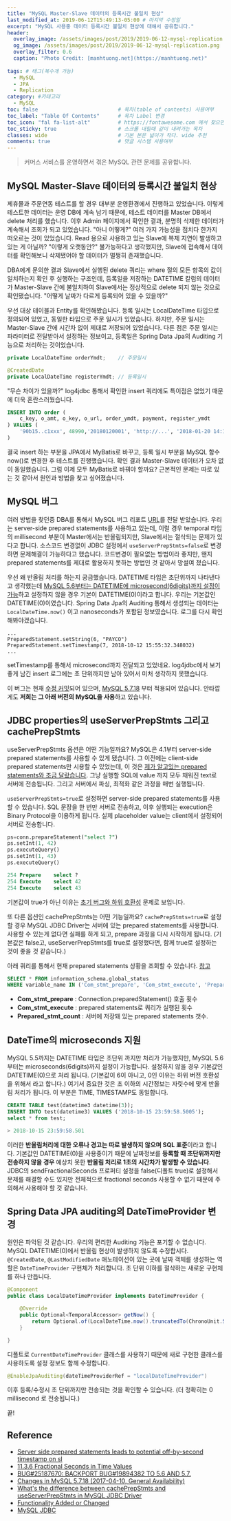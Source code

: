 ```yaml
---
title: "MySQL Master-Slave 데이터의 등록시간 불일치 현상"
last_modified_at: 2019-06-12T15:49:13-05:00 # 마지막 수정일
excerpt: "MySQL 사용중 데이터 등록시간 불일치 현상에 대해서 공유합니다."
header:
  overlay_image: /assets/images/post/2019/2019-06-12-mysql-replication.png
  og_image: /assets/images/post/2019/2019-06-12-mysql-replication.png
  overlay_filter: 0.6
  caption: "Photo Credit: [manhtuong.net](https://manhtuong.net)"
  
tags: # 태그(복수개 가능)
  - MySQL  
  - JPA
  - Replication
category: #카테고리
  - MySQL
toc: false                          # 목차(table of contents) 사용여부
toc_label: "Table Of Contents"      # 목차 Label 변경
toc_icon: "fal fa-list-alt"         # https://fontawesome.com 에서 찾으면됨
toc_sticky: true                    # 스크롤 내릴때 같이 내려가는 목차
classes: wide                       # 기본 본문 넓이가 작다. wide 추천
comments: true                      # 댓글 시스템 사용여부
---
```


> 커머스 서비스를 운영하면서 겪은 MySQL 관련 문제를 공유합니다.

## MySQL Master-Slave 데이터의 등록시간 불일치 현상

제휴몰과 주문연동 테스트를 할 경우 대부분 운영환경에서 진행하고 있었습니다. 이렇게 테스트한 데이터는 운영 DB에 계속 남기 때문에, 테스트 데이터를 Master DB에서 delete 처리를 했습니다. 이후 Admin 페이지에서 확인한 결과, 분명히 삭제한 데이터가 계속해서 조회가 되고 있었습니다. "아니 어떻게?" 여러 가지 가능성을 점치다 한가지 떠오르는 것이 있었습니다. Read 용으로 사용하고 있는 Slave에 복제 지연이 발생하고 있는 게 아닐까? "이렇게 오랫동안?" 불가능하다고 생각했지만, Slave에 접속해서 데이터를 확인해보니 삭제됐어야 할 데이터가 멀쩡히 존재했습니다.

DBA에게 문의한 결과 Slave에서 실행된 delete 쿼리는 where 절의 모든 항목의 값이 일치하는지 확인 후 실행하는 구조인데, 등록일을 저장하는 DATETIME 칼럼의 데이터가 Master-Slave 간에 불일치하여 Slave에서는 정상적으로 delete 되지 않는 것으로 확인됐습니다. "어떻게 날짜가 다르게 등록되어 있을 수 있을까?"

우선 대상 테이블과 Entity를 확인해봤습니다. 등록 일시는 LocalDateTime 타입으로 정의되어 있었고, 동일한 타입으로 주문 일시가 있었습니다. 하지만, 주문 일시는 Master-Slave 간에 시간차 없이 제대로 저장되어 있었습니다. 다른 점은 주문 일시는 파라미터로 전달받아서 설정하는 정보이고, 등록일은 Spring Data Jpa의 Auditing 기능으로 처리하는 것이었습니다. 

```java
private LocalDateTime orderYmdt;	// 주문일시

@CreatedDate
private LocalDateTime registerYmdt;	// 등록일시
```

"무슨 차이가 있을까?" log4jdbc 통해서 확인한 insert 쿼리에도 특이점은 없었기 때문에 더욱 혼란스러웠습니다. 

```sql
INSERT INTO order (
    c_key, o_amt, o_key, o_url, order_ymdt, payment, register_ymdt
) VALUES (
    '90b15..c1xxx', 48990,'20180120001', 'http://...', '2018-01-20 14:12:53', 'PAYCO', '2018-10-12 15:55:36'
) 
```

결국 insert 하는 부분을 JPA에서 MyBatis로 바꾸고, 등록 일시 부분을 MySQL 함수 now()로 변경한 후 테스트를 진행했습니다. 확인 결과 Master-Slave 데이터가 오차 없이 동일했습니다. 그럼 이제 모두 MyBatis로 바꿔야 할까요? 근본적인 문제는 따로 있는 것 같아서 원인과 방법을 찾고 싶어졌습니다.



## MySQL 버그

여러 방법을 찾던중 DBA를 통해서 MySQL 버그 리포트 [URL](https://bugs.mysql.com/bug.php?id=74550)를 전달 받았습니다. 우리는 server-side prepared statements를 사용하고 있는데, 이럴 경우 temporal 타입의 millisecond 부분이 Master에서는 반올림되지만, Slave에서는 절삭되는 문제가 있다고 합니다. 소스코드 변경없이 JDBC 설정에서 `useServerPrepStmts=false`로 변경하면 문제해결이 가능하다고 했습니다. 코드변경이 필요없는 방법이라 좋지만, 왠지 prepared statements를 제대로 활용하지 못하는 방법인 것 같아서 망설여 졌습니다.

우선 왜 반올림 처리를 하는지 궁금했습니다. DATETIME 타입은 초단위까지 나타낸다고 생각했는데 [MySQL 5.6부터는 DATETIME에 microsecond(6digits)까지 설정이 가능](https://dev.mysql.com/doc/refman/5.6/en/fractional-seconds.html)하고 설정하지 않을 경우 기본이 DATETIME(0)이라고 합니다. 우리는 기본값인 DATETIME(0)이였습니다. Spring Data Jpa의 Auditing 통해서 생성되는 데이터는 `LocalDateTime.now()` 이고 nanoseconds가 포함된 정보였습니다. 로그를 다시 확인해봐야겠습니다.

```
...
PreparedStatement.setString(6, "PAYCO")
PreparedStatement.setTimestamp(7, 2018-10-12 15:55:32.348032)
...
```

setTimestamp를 통해서 microsecond까지 전달되고 있었네요. log4jdbc에서 보기 좋게 남긴 insert 로그에는 초 단위까지만 남아 있어서 미처 생각하지 못했습니다.  

이 버그는 현재 [수정 커밋](https://github.com/codership/mysql-wsrep/commit/6b3d07f3343a1fe7039cfc5fb8b6da092ccde793)되어 있으며, [MySQL 5.7.18](https://dev.mysql.com/doc/relnotes/mysql/5.7/en/news-5-7-18.html) 부터 적용되어 있습니다. 안타깝게도 **저희는 그 아래 버전의 MySQL을 사용**하고 있습니다.



## JDBC properties의 useServerPrepStmts 그리고 cachePrepStmts

useServerPrepStmts 옵션은 어떤 기능일까요? MySQL은 4.1부터 server-side prepared statements를 사용할 수 있게 됐습니다. 그 이전에는 client-side prepared statements만 시용할 수 있었는데, 이 것은 [제가 알고있는 prepared statements와 조금 달랐습니다](https://stackoverflow.com/questions/32286518/whats-the-difference-between-cacheprepstmts-and-useserverprepstmts-in-mysql-jdb/32645365#32645365). 그냥 실행할 SQL에 value 까지 모두 채워진 text로 서버에 전송됩니다. 그리고 서버에서 파싱, 최적화 같은 과정을 매번 실행됩니다.

`useServerPrepStmts=true`로 설정하면 server-side prepared statements를 사용할 수 있습니다. SQL 문장을 한 번만 서버로 전송하고, 이후 실행되는 execution은 Binary Protocol을 이용하게 됩니다. 실제 placeholder value는 client에서 설정되어 서버로 전송합니다. 

```sql
ps=conn.prepareStatement("select ?")
ps.setInt(1, 42)
ps.executeQuery()
ps.setInt(1, 43)
ps.executeQuery()

254 Prepare    select ?
254 Execute    select 42
254 Execute    select 43
```

기본값이 true가 아닌 이유는 [초기 버그와 하위 호환성](https://dev.mysql.com/doc/relnotes/connector-j/5.1/en/news-5-0-5.html#connector-j-5-0-5-feature) 문제로 보입니다. 

또 다른 옵션인 cachePrepStmts는 어떤 기능일까요?  `cachePrepStmts=true`로 설정할 경우 MySQL JDBC Driver는 서버에 있는 prepared statements를 사용합니다. 사용할 수 있는게 없다면 실패를 하게 되고, prepare 과정을 다시 시작하게 됩니다. (기본값은 false고, useServerPrepStmts를 true로 설정했다면, 함께 true로 설정하는 것이 좋을 것 같습니다.) 

아래 쿼리를 통해서 현재 prepared statements 상황을 조회할 수 있습니다. [참고](http://kwonnam.pe.kr/wiki/database/mysql/jdbc) 

```sql
SELECT * FROM information_schema.global_status
WHERE variable_name IN ('Com_stmt_prepare', 'Com_stmt_execute', 'Prepared_stmt_count');
```

* **Com_stmt_prepare** : Connection.preparedStatement() 호출 횟수
* **Com_stmt_execute** : prepared statements로 쿼리가 실행된 횟수 
* **Prepared_stmt_count** : 서버에 저장돼 있는 prepared statements 갯수. 



## DateTime의 microseconds 지원

MySQL 5.5까지는 DATETIME 타입은 초단위 까지만 처리가 가능했지만, MySQL 5.6 부터는 microseconds(6digits)까지 설정이 가능합니다. 설정하지 않을 경우 기본값인 DATETIME(0)으로 처리 됩니다. (기본값이 6이 아니고, 0인 이유는 하위 버전 호환성을 위해서 라고 합니다.) 여기서 중요한 것은 초 이하의 시간정보는 자릿수에 맞게 반올림 처리가 됩니다. 이 부분은 TIME, TIMESTAMP도 동일합니다.

```sql
CREATE TABLE test(datetime3 datetime(3));
INSERT INTO test(datetime3) VALUES ('2018-10-15 23:59:58.5005');
select * from test;

> 2018-10-15 23:59:58.501
```

이러한 **반올림처리에 대한 오류나 경고는 따로 발생하지 않으며 SQL 표준**이라고 합니다. 기본값인 DATETIME(0)을 사용중이기 때문에 날짜정보를 **등록할 때 초단위까지만 전송하지 않을 경우** 예상치 못한 **반올림 처리로 1초의 시간차가 발생할 수 있습니다**. JDBC의 sendFractionalSeconds 프로퍼티 설정을  false(디폴트 true)로 설정해서 문제를 해결할 수도 있지만 전체적으로 fractional seconds 사용할 수 없기 때문에 주의해서 사용해야 할 것 같습니다.



## Spring Data JPA auditing의 DateTimeProvider 변경

원인은 파악된 것 같습니다. 우리의 편리한 Auditing 기능은 포기할 수 없습니다. MySQL DATETIME(0)에서 반올림 현상이 발생하지 않도록 수정합시다.  `@CreatedDate`, `@LastModifiedDate` 애노테이션이 있는 곳에 날짜 객체를 생성하는 역할은 `DateTimeProvider` 구현체가 처리합니다. 초 단위 이하를 절삭하는 새로운 구현체를 하나 만듭니다.

```java
@Component
public class LocalDateTimeProvider implements DateTimeProvider {

    @Override
    public Optional<TemporalAccessor> getNow() {
        return Optional.of(LocalDateTime.now().truncatedTo(ChronoUnit.SECONDS));
    }

}
```

디폴트로 `CurrentDateTimeProvider` 클래스를 사용하기 때문에 새로 구현한 클래스를 사용하도록 설정 정보도 함께 수정합니다.

```java
@EnableJpaAuditing(dateTimeProviderRef = "localDateTimeProvider")
```

 이후 등록/수정시 초 단위까지만 전송되는 것을 확인할 수 있습니다. (더 정확히는 0 millisecond 로 전송됩니다.)

끝!

## Reference
 - [Server side prepared statements leads to potential off-by-second timestamp on sl](https://bugs.mysql.com/bug.php?id=74550)
 - [11.3.6 Fractional Seconds in Time Values](https://dev.mysql.com/doc/refman/5.6/en/fractional-seconds.html)
 - [BUG#25187670: BACKPORT BUG#19894382 TO 5.6 AND 5.7.](https://github.com/codership/mysql-wsrep/commit/6b3d07f3343a1fe7039cfc5fb8b6da092ccde793)
 - [Changes in MySQL 5.7.18 (2017-04-10, General Availability)](https://dev.mysql.com/doc/relnotes/mysql/5.7/en/news-5-7-18.html)
 - [What's the difference between cachePrepStmts and useServerPrepStmts in MySQL JDBC Driver](https://stackoverflow.com/questions/32286518/whats-the-difference-between-cacheprepstmts-and-useserverprepstmts-in-mysql-jdb/32645365#32645365)
 - [Functionality Added or Changed](https://dev.mysql.com/doc/relnotes/connector-j/5.1/en/news-5-0-5.html#connector-j-5-0-5-feature)
 - [MySQL JDBC](http://kwonnam.pe.kr/wiki/database/mysql/jdbc)
